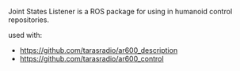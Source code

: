 Joint States Listener is a ROS package for using in humanoid control repositories.

used with:
  - https://github.com/tarasradio/ar600_description
  - https://github.com/tarasradio/ar600_control
